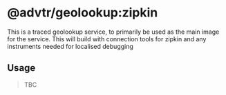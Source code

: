 # @advtr/geolookup:zipkin

This is a traced geolookup service, to primarily be used as the main image for the service. This will build
with connection tools for zipkin and any instruments needed for localised debugging

## Usage

> TBC
